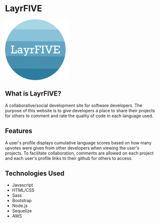 # LayrFIVE

<img src="public/images/layrFIVEcircle.png" alt="" style="height: 200px;">

## What is LayrFIVE?
A collaborative/social development site for software developers. The purpose of this website is to give developers a place to share their projects for others to comment and rate the quality of code in each language used. 

## Features 
A user's profile displays cumulative language scores based on how many upvotes were given from other developers when viewing the user's projects. To facilitate collaboration, comments are allowed on each project and each user's profile links to their github for others to access. 

## Technologies Used 
* Javascript
* HTML/CSS
* Sass
* Bootstrap
* Node.js
* Sequelize
* AWS 

